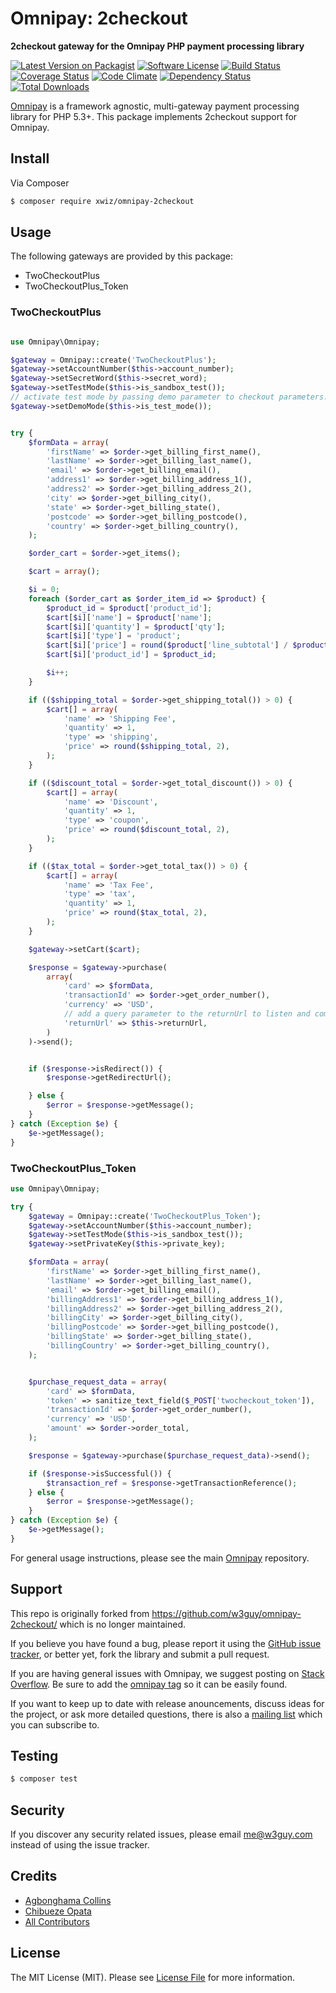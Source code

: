 # Omnipay: 2checkout

**2checkout gateway for the Omnipay PHP payment processing library**

[![Latest Version on Packagist](https://img.shields.io/packagist/v/xwiz/omnipay-2checkout.svg?style=flat-square)](https://packagist.org/packages/xwiz/omnipay-2checkout)
[![Software License](https://img.shields.io/badge/license-MIT-brightgreen.svg?style=flat-square)](LICENSE.md)
[![Build Status](https://img.shields.io/travis/xwiz/omnipay-2checkout/master.svg?style=flat-square)](https://travis-ci.org/xwiz/omnipay-2checkout)
[![Coverage Status](https://coveralls.io/repos/xwiz/omnipay-2checkout/badge.svg?branch=master&service=github)](https://coveralls.io/github/xwiz/omnipay-2checkout?branch=master)
[![Code Climate](https://codeclimate.com/github/xwiz/omnipay-2checkout/badges/gpa.svg)](https://codeclimate.com/github/xwiz/omnipay-2checkout)
[![Dependency Status](https://www.versioneye.com/user/projects/56790f2210799700300013b8/badge.svg?style=flat)](https://www.versioneye.com/user/projects/56790f2210799700300013b8)
[![Total Downloads](https://img.shields.io/packagist/dt/xwiz/omnipay-2checkout.svg?style=flat-square)](https://packagist.org/packages/xwiz/omnipay-2checkout)


[Omnipay](https://github.com/thephpleague/omnipay) is a framework agnostic, multi-gateway payment
processing library for PHP 5.3+. This package implements 2checkout support for Omnipay.



## Install

Via Composer

``` bash
$ composer require xwiz/omnipay-2checkout
```

## Usage

The following gateways are provided by this package:

 * TwoCheckoutPlus
 * TwoCheckoutPlus_Token
 
### TwoCheckoutPlus
``` php

use Omnipay\Omnipay;

$gateway = Omnipay::create('TwoCheckoutPlus');
$gateway->setAccountNumber($this->account_number);
$gateway->setSecretWord($this->secret_word);
$gateway->setTestMode($this->is_sandbox_test());
// activate test mode by passing demo parameter to checkout parameters.
$gateway->setDemoMode($this->is_test_mode());


try {
    $formData = array(
        'firstName' => $order->get_billing_first_name(),
        'lastName' => $order->get_billing_last_name(),
        'email' => $order->get_billing_email(),
        'address1' => $order->get_billing_address_1(),
        'address2' => $order->get_billing_address_2(),
        'city' => $order->get_billing_city(),
        'state' => $order->get_billing_state(),
        'postcode' => $order->get_billing_postcode(),
        'country' => $order->get_billing_country(),
    );

    $order_cart = $order->get_items();

    $cart = array();

    $i = 0;
    foreach ($order_cart as $order_item_id => $product) {
        $product_id = $product['product_id'];
        $cart[$i]['name'] = $product['name'];
        $cart[$i]['quantity'] = $product['qty'];
        $cart[$i]['type'] = 'product';
        $cart[$i]['price'] = round($product['line_subtotal'] / $product['qty'], 2);
        $cart[$i]['product_id'] = $product_id;

        $i++;
    }

    if (($shipping_total = $order->get_shipping_total()) > 0) {
        $cart[] = array(
            'name' => 'Shipping Fee',
            'quantity' => 1,
            'type' => 'shipping',
            'price' => round($shipping_total, 2),
        );
    }

    if (($discount_total = $order->get_total_discount()) > 0) {
        $cart[] = array(
            'name' => 'Discount',
            'quantity' => 1,
            'type' => 'coupon',
            'price' => round($discount_total, 2),
        );
    }

    if (($tax_total = $order->get_total_tax()) > 0) {
        $cart[] = array(
            'name' => 'Tax Fee',
            'type' => 'tax',
            'quantity' => 1,
            'price' => round($tax_total, 2),
        );
    }

    $gateway->setCart($cart);

    $response = $gateway->purchase(
        array(
            'card' => $formData,
            'transactionId' => $order->get_order_number(),
            'currency' => 'USD',
            // add a query parameter to the returnUrl to listen and complete payment
            'returnUrl' => $this->returnUrl,
        )
    )->send();


    if ($response->isRedirect()) {
        $response->getRedirectUrl();

    } else {
        $error = $response->getMessage();
    }
} catch (Exception $e) {
    $e->getMessage();
}
```

### TwoCheckoutPlus_Token

``` php
use Omnipay\Omnipay;

try {
    $gateway = Omnipay::create('TwoCheckoutPlus_Token');
    $gateway->setAccountNumber($this->account_number);
    $gateway->setTestMode($this->is_sandbox_test());
    $gateway->setPrivateKey($this->private_key);

    $formData = array(
        'firstName' => $order->get_billing_first_name(),
        'lastName' => $order->get_billing_last_name(),
        'email' => $order->get_billing_email(),
        'billingAddress1' => $order->get_billing_address_1(),
        'billingAddress2' => $order->get_billing_address_2(),
        'billingCity' => $order->get_billing_city(),
        'billingPostcode' => $order->get_billing_postcode(),
        'billingState' => $order->get_billing_state(),
        'billingCountry' => $order->get_billing_country(),
    );


    $purchase_request_data = array(
        'card' => $formData,
        'token' => sanitize_text_field($_POST['twocheckout_token']),
        'transactionId' => $order->get_order_number(),
        'currency' => 'USD',
        'amount' => $order->order_total,
    );

    $response = $gateway->purchase($purchase_request_data)->send();

    if ($response->isSuccessful()) {
        $transaction_ref = $response->getTransactionReference();
    } else {
        $error = $response->getMessage();
    }
} catch (Exception $e) {
    $e->getMessage();
}
```

For general usage instructions, please see the main [Omnipay](https://github.com/thephpleague/omnipay) repository.

## Support

This repo is originally forked from https://github.com/w3guy/omnipay-2checkout/ which is no longer maintained.

If you believe you have found a bug, please report it using the [GitHub issue tracker](https://github.com/xwiz/omnipay-2checkout/issues),
or better yet, fork the library and submit a pull request.

If you are having general issues with Omnipay, we suggest posting on
[Stack Overflow](http://stackoverflow.com/). Be sure to add the
[omnipay tag](http://stackoverflow.com/questions/tagged/omnipay) so it can be easily found.

If you want to keep up to date with release anouncements, discuss ideas for the project,
or ask more detailed questions, there is also a [mailing list](https://groups.google.com/forum/#!forum/omnipay) which
you can subscribe to.

## Testing

``` bash
$ composer test
```

## Security

If you discover any security related issues, please email me@w3guy.com instead of using the issue tracker.

## Credits

- [Agbonghama Collins](https://github.com/w3guy)
- [Chibueze Opata](https://github.com/xwiz)
- [All Contributors](../../contributors)

## License

The MIT License (MIT). Please see [License File](LICENSE.md) for more information.

